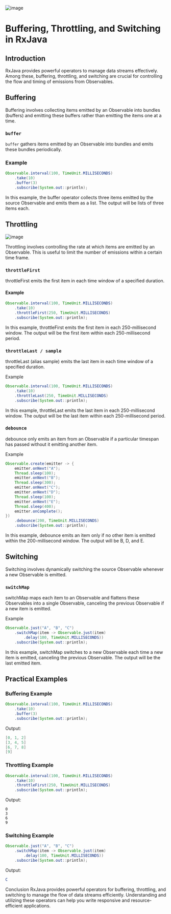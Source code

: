 ![image](https://github.com/user-attachments/assets/7ff6b69f-42e6-476d-b357-36b30727e7b6)

# Buffering, Throttling, and Switching in RxJava

## Introduction
RxJava provides powerful operators to manage data streams effectively. Among these, buffering, throttling, and switching are crucial for controlling the flow and timing of emissions from Observables.

## Buffering
Buffering involves collecting items emitted by an Observable into bundles (buffers) and emitting these buffers rather than emitting the items one at a time.

### `buffer`
`buffer` gathers items emitted by an Observable into bundles and emits these bundles periodically.

### Example
```java
Observable.interval(100, TimeUnit.MILLISECONDS)
    .take(10)
    .buffer(3)
    .subscribe(System.out::println);
```
In this example, the buffer operator collects three items emitted by the source Observable and emits them as a list. The output will be lists of three items each.

## Throttling
![image](https://github.com/user-attachments/assets/dbb33b2e-e8da-45e6-be33-44de4c8f742d)

Throttling involves controlling the rate at which items are emitted by an Observable. This is useful to limit the number of emissions within a certain time frame.

### `throttleFirst`
throttleFirst emits the first item in each time window of a specified duration.

#### Example
```java
Observable.interval(100, TimeUnit.MILLISECONDS)
    .take(10)
    .throttleFirst(250, TimeUnit.MILLISECONDS)
    .subscribe(System.out::println);
```
In this example, throttleFirst emits the first item in each 250-millisecond window. The output will be the first item within each 250-millisecond period.

### `throttleLast / sample`
throttleLast (alias sample) emits the last item in each time window of a specified duration.

Example
```java
Observable.interval(100, TimeUnit.MILLISECONDS)
    .take(10)
    .throttleLast(250, TimeUnit.MILLISECONDS)
    .subscribe(System.out::println);
```
In this example, throttleLast emits the last item in each 250-millisecond window. The output will be the last item within each 250-millisecond period.

### `debounce`
debounce only emits an item from an Observable if a particular timespan has passed without it emitting another item.

Example
```java
Observable.create(emitter -> {
    emitter.onNext("A");
    Thread.sleep(100);
    emitter.onNext("B");
    Thread.sleep(300);
    emitter.onNext("C");
    emitter.onNext("D");
    Thread.sleep(100);
    emitter.onNext("E");
    Thread.sleep(400);
    emitter.onComplete();
})
    .debounce(200, TimeUnit.MILLISECONDS)
    .subscribe(System.out::println);
```
In this example, debounce emits an item only if no other item is emitted within the 200-millisecond window. The output will be B, D, and E.

## Switching
Switching involves dynamically switching the source Observable whenever a new Observable is emitted.

### `switchMap`
switchMap maps each item to an Observable and flattens these Observables into a single Observable, canceling the previous Observable if a new item is emitted.

Example
```java
Observable.just("A", "B", "C")
    .switchMap(item -> Observable.just(item)
        .delay(100, TimeUnit.MILLISECONDS))
    .subscribe(System.out::println);
```
In this example, switchMap switches to a new Observable each time a new item is emitted, canceling the previous Observable. The output will be the last emitted item.

## Practical Examples

### Buffering Example
```java
Observable.interval(100, TimeUnit.MILLISECONDS)
    .take(10)
    .buffer(3)
    .subscribe(System.out::println);
```
Output:

```csharp
[0, 1, 2]
[3, 4, 5]
[6, 7, 8]
[9]
```

### Throttling Example
```java
Observable.interval(100, TimeUnit.MILLISECONDS)
    .take(10)
    .throttleFirst(250, TimeUnit.MILLISECONDS)
    .subscribe(System.out::println);
```
Output:

```
0
3
6
9
```

### Switching Example
```java
Observable.just("A", "B", "C")
    .switchMap(item -> Observable.just(item)
        .delay(100, TimeUnit.MILLISECONDS))
    .subscribe(System.out::println);
```

Output:
```mathematica
C
```
Conclusion
RxJava provides powerful operators for buffering, throttling, and switching to manage the flow of data streams efficiently. Understanding and utilizing these operators can help you write responsive and resource-efficient applications.
